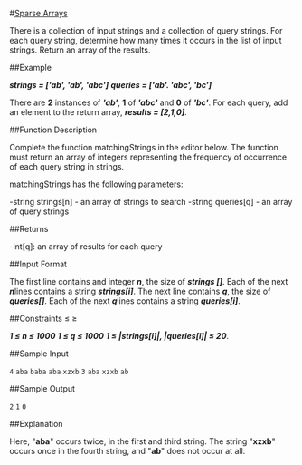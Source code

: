 #[Sparse Arrays](https://www.hackerrank.com/challenges/sparse-arrays/problem)

There is a collection of input strings and a collection of query strings. For each query string, determine how many times it occurs in the list of input strings. Return an array of the results.

##Example

***strings = ['ab', 'ab', 'abc']***
***queries = ['ab'. 'abc', 'bc']***

There are **2** instances of ***'ab'***, **1** of ***'abc'*** and **0** of ***'bc'***. For each query, add an element to the return array, ***results = [2,1,0]***.

##Function Description

Complete the function matchingStrings in the editor below. The function must return an array of integers representing the frequency of occurrence of each query string in strings.

matchingStrings has the following parameters:

-string strings[n] - an array of strings to search
-string queries[q] - an array of query strings

##Returns

-int[q]: an array of results for each query

##Input Format

The first line contains and integer ***n***, the size of ***strings []***.
Each of the next ***n***lines contains a string ***strings[i]***.
The next line contains ***q***, the size of ***queries[]***.
Each of the next ***q***lines contains a string ***queries[i]***.

##Constraints ≤ ≥

***1 ≤ n ≤ 1000***
***1 ≤ q ≤ 1000***
***1 ≤ |strings[i]|, |queries[i]| ≤ 20***.

##Sample Input

`4`
`aba`
`baba`
`aba`
`xzxb`
`3`
`aba`
`xzxb`
`ab`

##Sample Output

`2`
`1`
`0`

##Explanation

Here, "**aba**" occurs twice, in the first and third string. The string "**xzxb**" occurs once in the fourth string, and "**ab**" does not occur at all.
